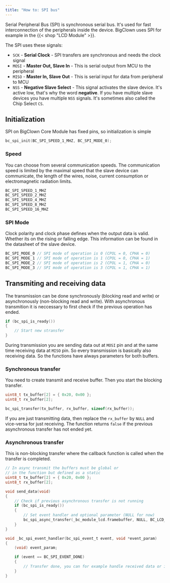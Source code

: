 ```yaml
---
title: "How to: SPI bus"
---
```


Serial Peripheral Bus (SPI) is synchronous serial bus. It's used for fast interconnection of the peripherals inside the device. BigClown uses SPI for example in the {{< shop "LCD Module" >}}.

The SPI uses these signals:

  - `SCK` - **Serial Clock** - SPI transfers are synchronous and needs the clock signal
  - `MOSI` - **Master Out, Slave In** - This is serial output from MCU to the peripheral
  - `MISO` - **Master In, Slave Out** - This is serial input for data from peripheral to MCU
  - `NSS` - **Negative Slave Select** - This signal activates the slave device. It's active low, that's why the word **negative**. If you have multiple slave devices you have multiple `NSS` signals. It's sometimes also called the Chip Select `CS`.


## Initialization

SPI on BigClown Core Module has fixed pins, so initialization is simple

```c
bc_spi_init(BC_SPI_SPEED_1_MHZ, BC_SPI_MODE_0);
```

### Speed

You can choose from several communication speeds. The communication speed is limited by the maximal speed that the slave device can communicate, the length of the wires, noise, current consumption or electromagnetic radiation limits.

```c
BC_SPI_SPEED_1_MHZ
BC_SPI_SPEED_2_MHZ
BC_SPI_SPEED_4_MHZ
BC_SPI_SPEED_8_MHZ
BC_SPI_SPEED_16_MHZ
```

### SPI Mode

Clock polarity and clock phase defines when the output data is valid. Whether its on the rising or falling edge. This information can be found in the datasheet of the slave device.

```c
BC_SPI_MODE_0 // SPI mode of operation is 0 (CPOL = 0, CPHA = 0)
BC_SPI_MODE_1 // SPI mode of operation is 1 (CPOL = 0, CPHA = 1)
BC_SPI_MODE_2 // SPI mode of operation is 2 (CPOL = 1, CPHA = 0)
BC_SPI_MODE_3 // SPI mode of operation is 3 (CPOL = 1, CPHA = 1)
```

## Transmiting and receiving data

The transmission can be done synchronously (blocking read and write) or asynchronously (non-blocking read and write).
With asynchronous transmition it is neccessary to first check if the previous operation has ended.

```c
if (bc_spi_is_ready())
{
    // Start new stransfer
}
```

During transmission you are sending data out at `MOSI` pin and at the same time receiving data at `MISO` pin. So every transmission is basically also receiving data. So the functions have always parameters for both buffers.

### Synchronous transfer

You need to create transmit and receive buffer. Then you start the blocking transfer.

```c
uint8_t tx_buffer[2] = { 0x20, 0x00 };
uint8_t rx_buffer[2];

bc_spi_transfer(tx_buffer, rx_buffer, sizeof(rx_buffer));
```

If you are just transmitting data, then replace the `rx_buffer` by `NULL` and vice-versa for just receiving. The function returns `false` if the previous asynchronous transfer has not ended yet.

### Asynchronous transfer

This is non-blocking transfer where the callback function is called when the transfer is completed.

```c
// In async transmit the buffers must be global or
// in the function but defined as a static
uint8_t tx_buffer[2] = { 0x20, 0x00 };
uint8_t rx_buffer[2];

void send_data(void)
{
    // Check if previous asynchronous transfer is not running
    if (bc_spi_is_ready())
    {
        // Set event handler and optional parameter (NULL for now)
        bc_spi_async_transfer(_bc_module_lcd.framebuffer, NULL, BC_LCD_FRAMEBUFFER_SIZE, _bc_spi_event_handler, NULL)
    }
}

void _bc_spi_event_handler(bc_spi_event_t event, void *event_param)
{
    (void) event_param;

    if (event == BC_SPI_EVENT_DONE)
    {
        // Transfer done, you can for example handle received data or initiate a new transfer
    }
}
```
